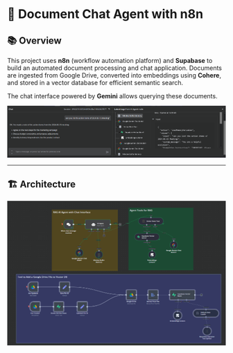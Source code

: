 # 🚀 **Document Chat Agent with n8n**

## 📚 **Overview**  
This project uses **n8n** (workflow automation platform) and **Supabase** to build an automated document processing and chat application. Documents are ingested from Google Drive, converted into embeddings using **Cohere**, and stored in a vector database for efficient semantic search.

The chat interface powered by **Gemini** allows querying these documents.

![workflow](chat.png)

---

## 🏗️ **Architecture**

![workflow](https://github.com/supreetshm947/document_conv_agent/blob/main/workflow_n8n.png)
